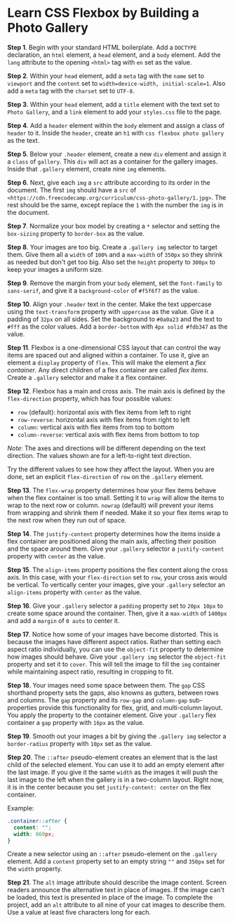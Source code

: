 # Learn CSS Flexbox by Building a Photo Gallery

**Step 1**. Begin with your standard HTML boilerplate. Add a `DOCTYPE` declaration, an `html` element, a `head` element, and a `body` element. Add the `lang` attribute to the opening `<html>` tag with `en` set as the value.

**Step 2**. Within your `head` element, add a `meta` tag with the `name` set to `viewport` and the `content` set to `width=device-width, initial-scale=1`. Also add a `meta` tag with the `charset` set to `UTF-8`.

**Step 3**. Within your `head` element, add a `title` element with the text set to `Photo Gallery`, and a `link` element to add your `styles.css` file to the page.

**Step 4**. Add a `header` element within the `body` element and assign a class of `header` to it. Inside the `header`, create an `h1` with `css flexbox photo gallery` as the text.

**Step 5**. Below your `.header` element, create a new `div` element and assign it a `class` of `gallery`. This `div` will act as a container for the gallery images. Inside that `.gallery` element, create nine `img` elements.

**Step 6**. Next, give each `img` a `src` attribute according to its order in the document. The first `img` should have a `src` of `<https://cdn.freecodecamp.org/curriculum/css-photo-gallery/1.jpg>`. The rest should be the same, except replace the `1` with the number the `img` is in the document.

**Step 7**. Normalize your box model by creating a `*` selector and setting the `box-sizing` property to `border-box` as the value.

**Step 8**. Your images are too big. Create a `.gallery img` selector to target them. Give them all a `width` of `100%` and a `max-width` of `350px` so they shrink as needed but don't get too big. Also set the `height` property to `300px` to keep your images a uniform size.

**Step 9**. Remove the margin from your `body` element, set the `font-family` to `sans-serif`, and give it a `background-color` of `#f5f6f7` as the value.

**Step 10**. Align your `.header` text in the center. Make the text uppercase using the `text-transform` property with `uppercase` as the value. Give it a padding of `32px` on all sides. Set the background to `#0a0a23` and the text to `#fff` as the color values. Add a `border-bottom` with `4px solid #fdb347` as the value.

**Step 11**. Flexbox is a one-dimensional CSS layout that can control the way items are spaced out and aligned within a container. To use it, give an element a `display` property of `flex`. This will make the element a *flex container*. Any direct children of a flex container are called *flex items*. Create a `.gallery` selector and make it a flex container.

**Step 12**. Flexbox has a main and cross axis. The main axis is defined by the `flex-direction` property, which has four possible values:

- `row` (default): horizontal axis with flex items from left to right
- `row-reverse`: horizontal axis with flex items from right to left
- `column`: vertical axis with flex items from top to bottom
- `column-reverse`: vertical axis with flex items from bottom to top

*Note*: The axes and directions will be different depending on the text direction. The values shown are for a left-to-right text direction.

Try the different values to see how they affect the layout. When you are done, set an explicit `flex-direction` of `row` on the `.gallery` element.

**Step 13**. The `flex-wrap` property determines how your flex items behave when the flex container is too small. Setting it to `wrap` will allow the items to wrap to the next row or column. `nowrap` (default) will prevent your items from wrapping and shrink them if needed. Make it so your flex items wrap to the next row when they run out of space.

**Step 14**. The `justify-content` property determines how the items inside a flex container are positioned along the main axis, affecting their position and the space around them. Give your `.gallery` selector a `justify-content` property with `center` as the value.

**Step 15**. The `align-items` property positions the flex content along the cross axis. In this case, with your `flex-direction` set to `row`, your cross axis would be vertical. To vertically center your images, give your `.gallery` selector an `align-items` property with `center` as the value.

**Step 16**. Give your `.gallery` selector a `padding` property set to `20px 10px` to create some space around the container. Then, give it a `max-width` of `1400px` and add a `margin` of `0 auto` to center it.

**Step 17**. Notice how some of your images have become distorted. This is because the images have different aspect ratios. Rather than setting each aspect ratio individually, you can use the `object-fit` property to determine how images should behave. Give your `.gallery img` selector the `object-fit` property and set it to `cover`. This will tell the image to fill the `img` container while maintaining aspect ratio, resulting in cropping to fit.

**Step 18**. Your images need some space between them. The `gap` CSS shorthand property sets the gaps, also knowns as gutters, between rows and columns. The `gap` property and its `row-gap` and `column-gap` sub-properties provide this functionality for flex, grid, and multi-column layout. You apply the property to the container element. Give your `.gallery` flex container a `gap` property with `16px` as the value.

**Step 19**. Smooth out your images a bit by giving the `.gallery img` selector a `border-radius` property with `10px` set as the value.

**Step 20**. The `::after` pseudo-element creates an element that is the last child of the selected element. You can use it to add an empty element after the last image. If you give it the same `width` as the images it will push the last image to the left when the gallery is in a two-column layout. Right now, it is in the center because you set `justify-content: center` on the flex container.

Example:

```css
.container::after {
  content: "";
  width: 860px;
}
```

Create a new selector using an `::after` pseudo-element on the `.gallery` element. Add a `content` property set to an empty string `""` and `350px` set for the `width` property.

**Step 21**. The `alt` image attribute should describe the image content. Screen readers announce the alternative text in place of images. If the image can't be loaded, this text is presented in place of the image. To complete the project, add an `alt` attribute to all nine of your cat images to describe them. Use a value at least five characters long for each.
